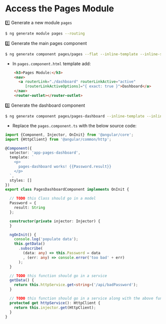 # Access the Pages Module

:one: Generate a new module `pages`

```bash
$ ng generate module pages --routing
```

:two: Generate the main pages component

```bash
$ ng generate component pages/pages --flat --inline-template --inline-style --skipTests
```

* In `pages.component.html` template add:

```html
    <h3>Pages Module:</h3>
    <nav>
      <a routerLink="./dashboard" routerLinkActive="active"
         [routerLinkActiveOptions]="{ exact: true }">Dashboard</a>
    </nav>
    <router-outlet></router-outlet>
```

:three: Generate the dashboard component

```bash
$ ng generate component pages/pages-dashboard --inline-template --inline-style --skipTests
```

* Replace the `pages.component.ts` with the below source code:

```typescript
import {Component, Injector, OnInit} from '@angular/core';
import {HttpClient} from '@angular/common/http';

@Component({
  selector: 'app-pages-dashboard',
  template: `
    <p>
      pages-dashboard works! {{Password.result}}
    </p>
  `,
  styles: []
})
export class PagesDashboardComponent implements OnInit {

  // TODO this Class should go in a model
  Password = {
    result: String
  };

  constructor(private injector: Injector) {
  }

  ngOnInit() {
    console.log('populate data');
    this.getData()
      .subscribe(
        (data: any) => this.Password = data
        , (err: any) => console.error('too bad' + err)
      );
  }

  // TODO this function should go in a service
  getData() {
    return this.httpService.get<string>('/api/badPassword');
  }

  // TODO this function should go in a service along with the above function
  protected get httpService(): HttpClient {
    return this.injector.get(HttpClient);
  }
}
```

